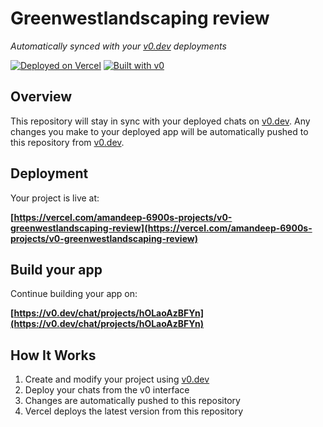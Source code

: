 # Greenwestlandscaping review

*Automatically synced with your [v0.dev](https://v0.dev) deployments*

[![Deployed on Vercel](https://img.shields.io/badge/Deployed%20on-Vercel-black?style=for-the-badge&logo=vercel)](https://vercel.com/amandeep-6900s-projects/v0-greenwestlandscaping-review)
[![Built with v0](https://img.shields.io/badge/Built%20with-v0.dev-black?style=for-the-badge)](https://v0.dev/chat/projects/hOLaoAzBFYn)

## Overview

This repository will stay in sync with your deployed chats on [v0.dev](https://v0.dev).
Any changes you make to your deployed app will be automatically pushed to this repository from [v0.dev](https://v0.dev).

## Deployment

Your project is live at:

**[https://vercel.com/amandeep-6900s-projects/v0-greenwestlandscaping-review](https://vercel.com/amandeep-6900s-projects/v0-greenwestlandscaping-review)**

## Build your app

Continue building your app on:

**[https://v0.dev/chat/projects/hOLaoAzBFYn](https://v0.dev/chat/projects/hOLaoAzBFYn)**

## How It Works

1. Create and modify your project using [v0.dev](https://v0.dev)
2. Deploy your chats from the v0 interface
3. Changes are automatically pushed to this repository
4. Vercel deploys the latest version from this repository